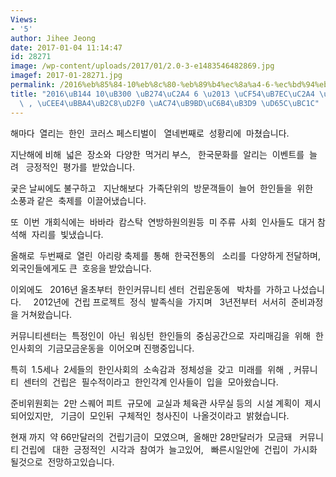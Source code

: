 ```yaml
---
Views:
- '5'
author: Jihee Jeong
date: 2017-01-04 11:14:47
id: 28271
image: /wp-content/uploads/2017/01/2.0-3-e1483546482869.jpg
imagef: 2017-01-28271.jpg
permalink: /2016%eb%85%84-10%eb%8c%80-%eb%89%b4%ec%8a%a4-6-%ec%bd%94%eb%9f%ac%ec%8a%a4-%ec%b6%95%ec%a0%9c-%ec%bb%a4%eb%ae%a4%eb%8b%88%ed%8b%b0-%ea%b1%b4%eb%a6%bd%ec%9a%b4%eb%8f%99-%ed%99%9c%eb%b0%9c/
title: "2016\uB144 10\uB300 \uB274\uC2A4 6 \u2013 \uCF54\uB7EC\uC2A4 \uCD95\uC81C\
  \ , \uCEE4\uBBA4\uB2C8\uD2F0 \uAC74\uB9BD\uC6B4\uB3D9 \uD65C\uBC1C"
---
```


해마다  열리는  한인  코러스 페스티벌이   열네번째로  성황리에  마쳤습니다.

지난해에 비해  넓은  장소와  다양한  먹거리 부스,   한국문화를  알리는  이벤트를  늘려   긍정적인  평가를  받았습니다.

궂은 날씨에도 불구하고   지난해보다  가족단위의  방문객들이  늘어  한인들을  위한  소풍과 같은  축제를  이끌어냈습니다.

또  이번  개회식에는  바바라  캄스탁  연방하원의원등  미 주류  사회  인사들도  대거 참석해  자리를  빛냈습니다.

올해로  두번째로  열린  아리랑 축제를  통해  한국전통의   소리를  다양하게 전달하며,   외국인들에게도 큰  호응을 받았습니다.

이외에도   2016년 올초부터  한인커뮤니티 센터  건립운동에   박차를  가하고 나섰습니다.     2012년에  건립 프로젝트  정식  발족식을  가지며   3년전부터  서서히  준비과정을 거쳐왔습니다.

커뮤니티센터는  특정인이  아닌  워싱턴  한인들의  중심공간으로  자리매김을  위해  한인사회의  기금모금운동을  이어오며 진행중입니다.

특히  1.5세나  2세들의  한인사회의  소속감과  정체성을  갖고  미래를  위해  , 커뮤니티  센터의  건립은  필수적이라고  한인각계 인사들이  입을  모아왔습니다.

준비위원회는  2만 스퀘어 피트  규모에  교실과 체육관 사무실 등의  시설 계획이  제시되어있지만,   기금이  모인뒤  구체적인  청사진이  나올것이라고  밝혔습니다.

현재 까지  약 66만달러의  건립기금이  모였으며,  올해만 28만달러가  모금돼   커뮤니티 건립에   대한  긍정적인  시각과  참여가  늘고있어,   빠른시일안에  건립이  가시화 될것으로  전망하고있습니다.

&nbsp;

&nbsp;